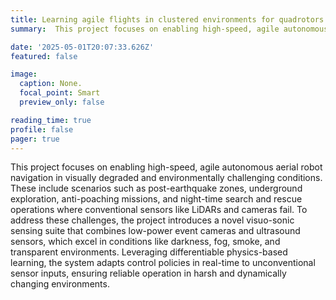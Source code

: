 ```yaml
---
title: Learning agile flights in clustered environments for quadrotors from pixel information using differentiable simulators and novel sensors 
summary:  This project focuses on enabling high-speed, agile autonomous aerial robot navigation in visually degraded and environmentally challenging conditions. These include scenarios such as post-earthquake zones, underground exploration, anti-poaching missions, and night-time search and rescue operations where conventional sensors like LiDARs and cameras fail. To address these challenges, the project introduces a novel visuo-sonic sensing suite that combines low-power event cameras and ultrasound sensors, which excel in conditions like darkness, fog, smoke, and transparent environments. Leveraging differentiable physics-based learning, the system adapts control policies in real-time to unconventional sensor inputs, ensuring reliable operation in harsh and dynamically changing environments.

date: '2025-05-01T20:07:33.626Z'
featured: false

image:
  caption: None.
  focal_point: Smart
  preview_only: false

reading_time: true
profile: false
pager: true
---
```


 This project focuses on enabling high-speed, agile autonomous aerial robot navigation in visually degraded and environmentally challenging conditions. These include scenarios such as post-earthquake zones, underground exploration, anti-poaching missions, and night-time search and rescue operations where conventional sensors like LiDARs and cameras fail. To address these challenges, the project introduces a novel visuo-sonic sensing suite that combines low-power event cameras and ultrasound sensors, which excel in conditions like darkness, fog, smoke, and transparent environments. Leveraging differentiable physics-based learning, the system adapts control policies in real-time to unconventional sensor inputs, ensuring reliable operation in harsh and dynamically changing environments.